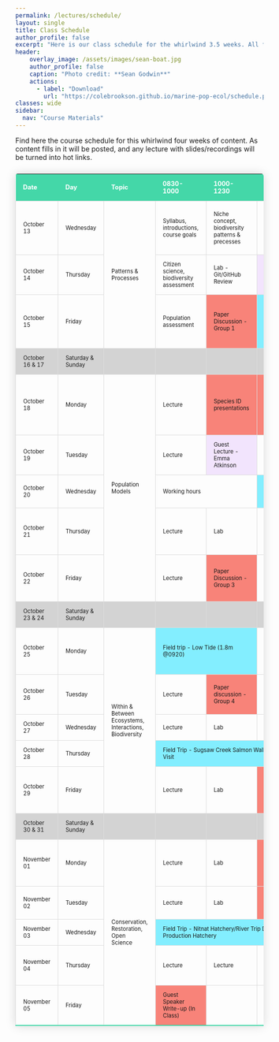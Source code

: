 ```yaml
---
permalink: /lectures/schedule/
layout: single
title: Class Schedule
author_profile: false
excerpt: "Here is our class schedule for the whirlwind 3.5 weeks. All field trips, guest lectures, and due dates are set, lecture/lab topics might change. The lecture/lab topics for the week will be updated at latest the weekend before."
header:
    overlay_image: /assets/images/sean-boat.jpg
    author_profile: false
    caption: "Photo credit: **Sean Godwin**"
    actions:
      - label: "Download"
        url: "https://colebrookson.github.io/marine-pop-ecol/schedule.pdf"
classes: wide
sidebar:
  nav: "Course Materials"
---
```


Find here the course schedule for this whirlwind four weeks of content. As content fills in it will be posted, and any lecture with slides/recordings will be turned into hot links. 
<style>
  .schedule-table {
    border-collapse: collapse;
    border: 1px #ffffff;
    margin: 25px 0;
    min-width: 500px;
    border-radius: 5px 5px 0 0;
    overflow: hidden;
    box-shadow: 0 0 20px rgba(0, 0, 0, 0.15);
  }

  .schedule-table thead tr {
    background-color: #44d7a8;
    color: #ffffff;
    text-align: left;
    font-weight: bold;
  }

  .schedule-table th {
    padding: 12px 15px;
    font-size: 0.8em;
  }

  .schedule-table td {
    border: 1px solid #dddddd;
    padding: 12px 15px;
    font-size: 0.7em;
  }

  .schedule-table tbody tr {
    border-bottom: 1px solid #dddddd;
  }

  .schedule-table tbody tr:last-of-type {
    border-bottom: 2px solid #44d7a8;
  }

  .schedule-tabletr:hover { background: #bebebe; }
  td a { 
      padding: 1px; 
  }
</style>

<table class="schedule-table">
    <thead>
        <tr>
            <th width=100>Date</th>
            <th width=100>Day</th>
            <th width=100>Topic</th>
            <th width=100>0830-1000</th>
            <th width=100>1000-1230</th>
            <th width=100>1400-1600</th>
            <th width=100>1600-1800</th>
            <th width=100>Reading</th>
            <th width=100>Items Due</th>
        </tr>
    </thead>
    <tbody>
        <tr>
            <td>October 13</td>
            <td>Wednesday</td>
            <td rowspan="3">Patterns & Processes</td>
            <td>Syllabus, introductions, course goals </td>
            <td>Niche concept, biodiversity patterns & precesses</td>
            <td>Lab - ID Assignment</td>
            <td> </td>
            <td>Reading 1 - TBD</td>
            <td style="background-color: #f88379">Sign up for paper discussion groups & dates due @23:59</td>
        </tr>
        <tr>
            <td>October 14</td>
            <td>Thursday</td>
            <td>Citizen science, biodiversity assessment</td>
            <td>Lab - Git/GitHub Review</td>
            <td style="background-color: #f2e4fd">Guest Lecture - Dr. Shannon Hennessey</td>
            <td>ADA</td>
            <td> </td>
            <td></td>
        </tr>
        <tr>
            <td>October 15</td>
            <td>Friday </td>
            <td>Population assessment</td>
            <td style="background-color: #f88379"> Paper Discussion - Group 1</td>
            <td colspan="2" style="background-color: #83eeff">Field trip - Low Tide (1.6m tide @15:30)</td>
            <td> Reading 2 - Bernhardt & O'Connor (2021)</td>
            <td style="background-color: #f88379"> Github Classroom Assignment due @23:59</td>
        </tr>
        <tr style="background-color:#d3d3d3">
            <td>October 16 & 17</td>
            <td>Saturday & Sunday</td>
            <td></td>
            <td></td>
            <td></td>
            <td></td>
            <td></td>
            <td></td>
            <td></td>
        </tr>
        <tr>
            <td>October 18</td>
            <td>Monday</td>
            <td rowspan="5">Population Models </td>
            <td>Lecture</td>
            <td style="background-color: #f88379">Species ID presentations</td>
            <td style="background-color: #f88379">Paper Discussion - Group 2</td>
            <td> </td>
            <td> Reading 3 - Crouse et al. (1987)</td>
            <td style="background-color: #f88379">ID Assignment due; Group 1 Paper Summary due @17:00</td>
        </tr>
        <tr>
            <td>October 19</td>
            <td>Tuesday</td>
            <td>Lecture</td>
            <td style="background-color: #f2e4fd">Guest Lecture - Emma Atkinson</td>
            <td>Lecture</td>
            <td>ADA</td>
            <td> </td>
            <td> </td>
        </tr>
        <tr>
            <td>October 20</td>
            <td>Wednesday</td>
            <td colspan="2"> Working hours</td>
            <td style="background-color: #83eeff">Field trip - Historical Society</td>
            <td>DS</td>
            <td></td>
            <td> </td>
        </tr>
        <tr>
            <td>October 21</td>
            <td>Thursday</td>
            <td>Lecture</td>
            <td>Lab</td>
            <td></td>
            <td>ADA</td>
            <td> </td>
            <td style="background-color: #f88379">Group 2 Reading Summary due @19:00</td>
        </tr>
        <tr>
            <td>October 22</td>
            <td>Friday</td>
            <td>Lecture</td>
            <td style="background-color: #f88379">Paper Discussion - Group 3</td>
            <td>Lab</td>
            <td> </td>
            <td> Reading 4 - TBD</td>
            <td style="background-color: #f88379">Population Model Proposal due @17:00</td>
        </tr>
        <tr style="background-color:#d3d3d3">
            <td>October 23 & 24</td>
            <td>Saturday & Sunday</td>
            <td></td>
            <td></td>
            <td></td>
            <td></td>
            <td></td>
            <td></td>
            <td></td>
        </tr>
        <tr>
            <td>October 25</td>
            <td>Monday</td>
            <td rowspan="5">Within & Between Ecosystems, Interactions, Biodiversity</td>
            <td colspan="2" style="background-color: #83eeff">Field trip - Low Tide (1.8m @0920)</td>
            <td>Lab</td>
            <td></td>
            <td> </td>
            <td style="background-color: #f88379">Group 3 Reading Summary due @19:00</td>
        </tr>
        <tr>
            <td>October 26</td>
            <td>Tuesday</td>
            <td>Lecture</td>
            <td style="background-color: #f88379">Paper discussion - Group 4</td>
            <td>Lab</td>
            <td>ADA</td>
            <td> Reading 5 - TBD</td>
            <td style="background-color: #f88379">Population assignment due @23:59</td>
        </tr>
        <tr>
            <td>October 27</td>
            <td>Wednesday</td>
            <td>Lecture</td>
            <td>Lab</td>
            <td></td>
            <td> DS</td>
            <td> </td>
            <td></td>
        </tr>
        <tr>
            <td>October 28</td>
            <td>Thursday</td>
            <td colspan="3" style="background-color: #83eeff">Field Trip - Sugsaw Creek Salmon Walk & Hatchery Visit</td>
            <td>ADA</td>
            <td> </td>
            <td></td>
        </tr>
        <tr>
            <td>October 29</td>
            <td>Friday</td>
            <td>Lecture</td>
            <td>Lab</td>
            <td style="background-color: #f88379">Paper discussion - Group 5</td>
            <td></td>
            <td> Reading 6 - Beltran et al. (2020)</td>
            <td style="background-color: #f88379">Group 4 Reading Summary due @17:00</td>
        </tr>
        <tr style="background-color:#d3d3d3">
            <td>October 30 & 31</td>
            <td>Saturday & Sunday</td>
            <td></td>
            <td></td>
            <td></td>
            <td></td>
            <td></td>
            <td></td>
            <td></td>
        </tr>
        <tr>
            <td>November 01</td>
            <td>Monday</td>
            <td rowspan="5">Conservation, Restoration, Open Science</td>
            <td>Lecture</td>
            <td>Lab</td>
            <td style="background-color: #f88379">Sampling Assignment Presentations</td>
            <td> </td>
            <td> </td>
            <td style="background-color: #f88379">Group 5 Reading Summary due @17:00</td>
        </tr>
        <tr>
            <td>November 02</td>
            <td>Tuesday</td>
            <td>Lecture</td>
            <td>Lab</td>
            <td style="background-color: #f88379">Paper discussion - Group 6</td>
            <td>ADA</td>
            <td> </td>
            <td></td>
        </tr>
        <tr>
            <td>November 03</td>
            <td>Wednesday</td>
            <td colspan="3" style="background-color: #83eeff">Field Trip - Nitnat Hatchery/River Trip DFO Production Hatchery</td>
            <td> </td>
            <td> </td>
            <td></td>
        </tr>
        <tr>
            <td>November 04</td>
            <td>Thursday</td>
            <td>Lecture</td>
            <td>Lecture</td>
            <td>Lecture</td>
            <td> </td>
            <td> </td>
            <td style="background-color: #f88379">Group 6 summary due @17:00</td>
        </tr>
        <tr>
            <td>November 05</td>
            <td>Friday</td>
            <td style="background-color: #f88379">Guest Speaker Write-up (In Class)</td>
            <td></td>
            <td></td>
            <td> </td>
            <td> </td>
            <td></td>
        </tr>
    </tbody>
</table>